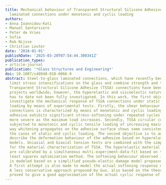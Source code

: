 ```yaml
---
title: Mechanical behaviour of Transparent Structural Silicone Adhesive (TSSA) steel-to-glass
  laminated connections under monotonic and cyclic loading
authors:
- Anna Ioannidou-Kati
- Manuel Santarsiero
- Peter de Vries
- Sofia
- Rob Nijsse
- Christian Louter
date: '2018-01-01'
publishDate: '2025-03-20T07:54:44.300341Z'
publication_types:
- article-journal
publication: '*Glass Structures and Engineering*'
doi: 10.1007/s40940-018-0066-9
abstract: Steel-to-glass laminated connections, which have recently been developed,
  limit stress intensifications on the glass and combine strength and transparency.
  Transparent Structural Silicone Adhesive (TSSA) connections have been used in several
  projects worldwide; however, the hyperelastic and viscoelastic nature of the material
  has to date not been fully investigated. In this work, the first objective is to
  investigate the mechanical response of TSSA connections under static and cyclic
  loading by means of experimental tests. Firstly, the shear behaviour of TSSA circular
  connections is characterized by means of monotonic and cyclic loading tests. The
  adhesive exhibits significant stress-softening under repeated cycles that becomes
  more severe as the maximum load increases. Secondly, TSSA circular connections are
  subjected to monotonic and cyclic tensile loading of increasing maximum load. The
  way whitening propagates on the adhesive surface shows some consistency comparing
  the cases of static and cyclic loading. The second objective is to analytically
  describe the deformation behaviour of the adhesive based on hyperelastic prediction
  models. Uniaxial and biaxial tension tests are combined with the simple shear tests,
  for the material characterization of TSSA. The hyperelastic material parameters
  are calibrated by a simultaneous multi-experiment-data-fit based on the nonlinear
  least squares optimization method. The softening behaviour observed in shear tests
  is modeled based on a simplified pseudo-elastic damage model proposed by Ogden–Roxburgh.
  A first attempt is also made to model the actual softening response of the adhesive.
  A less conservative approach proposed by Guo, also based on the theory of pseudo-elasticity,
  proved to give a good approximation of the actual cyclic response of the adhesive.
---
```

